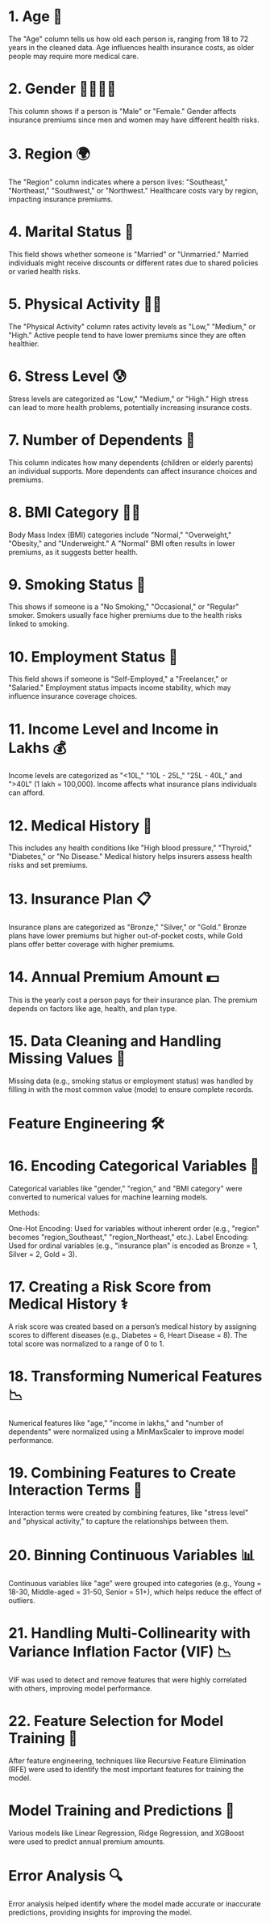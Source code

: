 # 1. Age 📅
The "Age" column tells us how old each person is, ranging from 18 to 72 years in the cleaned data. Age influences health insurance costs, as older people may require more medical care.

# 2. Gender 👨‍👩‍👧‍👦
This column shows if a person is "Male" or "Female." Gender affects insurance premiums since men and women may have different health risks.

# 3. Region 🌍
The "Region" column indicates where a person lives: "Southeast," "Northeast," "Southwest," or "Northwest." Healthcare costs vary by region, impacting insurance premiums.

# 4. Marital Status 💍
This field shows whether someone is "Married" or "Unmarried." Married individuals might receive discounts or different rates due to shared policies or varied health risks.

# 5. Physical Activity 🏃‍♂️
The "Physical Activity" column rates activity levels as "Low," "Medium," or "High." Active people tend to have lower premiums since they are often healthier.

# 6. Stress Level 😰
Stress levels are categorized as "Low," "Medium," or "High." High stress can lead to more health problems, potentially increasing insurance costs.

# 7. Number of Dependents 👶
This column indicates how many dependents (children or elderly parents) an individual supports. More dependents can affect insurance choices and premiums.

# 8. BMI Category 🏋️‍♀️
Body Mass Index (BMI) categories include "Normal," "Overweight," "Obesity," and "Underweight." A "Normal" BMI often results in lower premiums, as it suggests better health.

# 9. Smoking Status 🚬
This shows if someone is a "No Smoking," "Occasional," or "Regular" smoker. Smokers usually face higher premiums due to the health risks linked to smoking.

# 10. Employment Status 💼
This field shows if someone is "Self-Employed," a "Freelancer," or "Salaried." Employment status impacts income stability, which may influence insurance coverage choices.

# 11. Income Level and Income in Lakhs 💰
Income levels are categorized as "<10L," "10L - 25L," "25L - 40L," and ">40L" (1 lakh = 100,000). Income affects what insurance plans individuals can afford.

# 12. Medical History 🏥
This includes any health conditions like "High blood pressure," "Thyroid," "Diabetes," or "No Disease." Medical history helps insurers assess health risks and set premiums.

# 13. Insurance Plan 📋
Insurance plans are categorized as "Bronze," "Silver," or "Gold." Bronze plans have lower premiums but higher out-of-pocket costs, while Gold plans offer better coverage with higher premiums.

# 14. Annual Premium Amount 💵
This is the yearly cost a person pays for their insurance plan. The premium depends on factors like age, health, and plan type.

# 15. Data Cleaning and Handling Missing Values 🧹
Missing data (e.g., smoking status or employment status) was handled by filling in with the most common value (mode) to ensure complete records.

# Feature Engineering 🛠️
# 16. Encoding Categorical Variables 🧬
Categorical variables like "gender," "region," and "BMI category" were converted to numerical values for machine learning models.

Methods:

One-Hot Encoding: Used for variables without inherent order (e.g., "region" becomes "region_Southeast," "region_Northeast," etc.).
Label Encoding: Used for ordinal variables (e.g., "insurance plan" is encoded as Bronze = 1, Silver = 2, Gold = 3).
# 17. Creating a Risk Score from Medical History ⚕️
A risk score was created based on a person’s medical history by assigning scores to different diseases (e.g., Diabetes = 6, Heart Disease = 8). The total score was normalized to a range of 0 to 1.

# 18. Transforming Numerical Features 📉
Numerical features like "age," "income in lakhs," and "number of dependents" were normalized using a MinMaxScaler to improve model performance.

# 19. Combining Features to Create Interaction Terms 🔄
Interaction terms were created by combining features, like "stress level" and "physical activity," to capture the relationships between them.

# 20. Binning Continuous Variables 📊
Continuous variables like "age" were grouped into categories (e.g., Young = 18-30, Middle-aged = 31-50, Senior = 51+), which helps reduce the effect of outliers.

# 21. Handling Multi-Collinearity with Variance Inflation Factor (VIF) 📉
VIF was used to detect and remove features that were highly correlated with others, improving model performance.

# 22. Feature Selection for Model Training 🎯
After feature engineering, techniques like Recursive Feature Elimination (RFE) were used to identify the most important features for training the model.

 # Model Training and Predictions 🤖
Various models like Linear Regression, Ridge Regression, and XGBoost were used to predict annual premium amounts.

 # Error Analysis 🔍
Error analysis helped identify where the model made accurate or inaccurate predictions, providing insights for improving the model.
